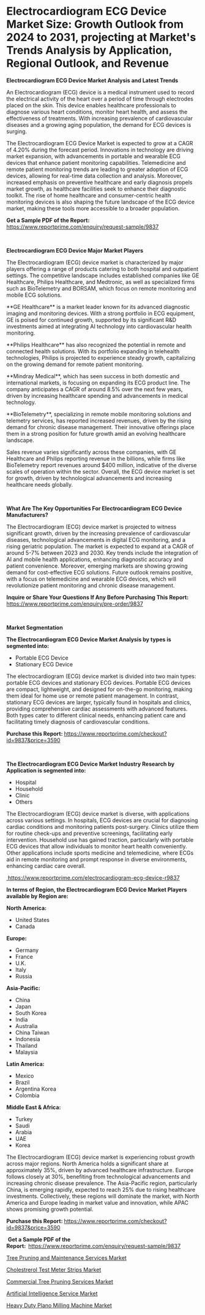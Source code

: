 <p><h1>Electrocardiogram ECG Device Market Size: Growth Outlook from 2024 to 2031, projecting at Market's Trends Analysis by Application, Regional Outlook, and Revenue</h1></p><p><strong>Electrocardiogram ECG Device Market Analysis and Latest Trends</strong></p>
<p><p>An Electrocardiogram (ECG) device is a medical instrument used to record the electrical activity of the heart over a period of time through electrodes placed on the skin. This device enables healthcare professionals to diagnose various heart conditions, monitor heart health, and assess the effectiveness of treatments. With increasing prevalence of cardiovascular diseases and a growing aging population, the demand for ECG devices is surging.</p><p>The Electrocardiogram ECG Device Market is expected to grow at a CAGR of 4.20% during the forecast period. Innovations in technology are driving market expansion, with advancements in portable and wearable ECG devices that enhance patient monitoring capabilities. Telemedicine and remote patient monitoring trends are leading to greater adoption of ECG devices, allowing for real-time data collection and analysis. Moreover, increased emphasis on preventive healthcare and early diagnosis propels market growth, as healthcare facilities seek to enhance their diagnostic toolkit. The rise of home healthcare and consumer-centric health monitoring devices is also shaping the future landscape of the ECG device market, making these tools more accessible to a broader population.</p></p>
<p><strong>Get a Sample PDF of the Report:&nbsp;</strong> <a href="https://www.reportprime.com/enquiry/request-sample/9837">https://www.reportprime.com/enquiry/request-sample/9837</a></p>
<p>&nbsp;</p>
<p><strong>Electrocardiogram ECG Device Major Market Players</strong></p>
<p><p>The Electrocardiogram (ECG) device market is characterized by major players offering a range of products catering to both hospital and outpatient settings. The competitive landscape includes established companies like GE Healthcare, Philips Healthcare, and Medtronic, as well as specialized firms such as BioTelemetry and BORSAM, which focus on remote monitoring and mobile ECG solutions.</p><p>**GE Healthcare** is a market leader known for its advanced diagnostic imaging and monitoring devices. With a strong portfolio in ECG equipment, GE is poised for continued growth, supported by its significant R&D investments aimed at integrating AI technology into cardiovascular health monitoring.</p><p>**Philips Healthcare** has also recognized the potential in remote and connected health solutions. With its portfolio expanding in telehealth technologies, Philips is projected to experience steady growth, capitalizing on the growing demand for remote patient monitoring.</p><p>**Mindray Medical**, which has seen success in both domestic and international markets, is focusing on expanding its ECG product line. The company anticipates a CAGR of around 8.5% over the next few years, driven by increasing healthcare spending and advancements in medical technology.</p><p>**BioTelemetry**, specializing in remote mobile monitoring solutions and telemetry services, has reported increased revenues, driven by the rising demand for chronic disease management. Their innovative offerings place them in a strong position for future growth amid an evolving healthcare landscape.</p><p>Sales revenue varies significantly across these companies, with GE Healthcare and Philips reporting revenue in the billions, while firms like BioTelemetry report revenues around $400 million, indicative of the diverse scales of operation within the sector. Overall, the ECG device market is set for growth, driven by technological advancements and increasing healthcare needs globally.</p></p>
<p>&nbsp;</p>
<p><strong>What Are The Key Opportunities For Electrocardiogram ECG Device Manufacturers?</strong></p>
<p><p>The Electrocardiogram (ECG) device market is projected to witness significant growth, driven by the increasing prevalence of cardiovascular diseases, technological advancements in digital ECG monitoring, and a rising geriatric population. The market is expected to expand at a CAGR of around 5-7% between 2023 and 2030. Key trends include the integration of AI and mobile health applications, enhancing diagnostic accuracy and patient convenience. Moreover, emerging markets are showing growing demand for cost-effective ECG solutions. Future outlook remains positive, with a focus on telemedicine and wearable ECG devices, which will revolutionize patient monitoring and chronic disease management.</p></p>
<p><strong>Inquire or Share Your Questions If Any Before Purchasing This Report:</strong> <a href="https://www.reportprime.com/enquiry/pre-order/9837">https://www.reportprime.com/enquiry/pre-order/9837</a></p>
<p>&nbsp;</p>
<p><strong>Market Segmentation</strong></p>
<p><strong>The Electrocardiogram ECG Device Market Analysis by types is segmented into:</strong></p>
<p><ul><li>Portable ECG Device</li><li>Stationary ECG Device</li></ul></p>
<p><p>The electrocardiogram (ECG) device market is divided into two main types: portable ECG devices and stationary ECG devices. Portable ECG devices are compact, lightweight, and designed for on-the-go monitoring, making them ideal for home use or remote patient management. In contrast, stationary ECG devices are larger, typically found in hospitals and clinics, providing comprehensive cardiac assessments with advanced features. Both types cater to different clinical needs, enhancing patient care and facilitating timely diagnosis of cardiovascular conditions.</p></p>
<p><strong>Purchase this Report:&nbsp;</strong><a href="https://www.reportprime.com/checkout?id=9837&price=3590">https://www.reportprime.com/checkout?id=9837&price=3590</a></p>
<p>&nbsp;</p>
<p><strong>The Electrocardiogram ECG Device Market Industry Research by Application is segmented into:</strong></p>
<p><ul><li>Hospital</li><li>Household</li><li>Clinic</li><li>Others</li></ul></p>
<p><p>The Electrocardiogram (ECG) device market is diverse, with applications across various settings. In hospitals, ECG devices are crucial for diagnosing cardiac conditions and monitoring patients post-surgery. Clinics utilize them for routine check-ups and preventive screenings, facilitating early intervention. Household use has gained traction, particularly with portable ECG devices that allow individuals to monitor heart health conveniently. Other applications include sports medicine and telemedicine, where ECGs aid in remote monitoring and prompt response in diverse environments, enhancing cardiac care overall.</p></p>
<p><a href="https://www.reportprime.com/electrocardiogram-ecg-device-r9837">&nbsp;https://www.reportprime.com/electrocardiogram-ecg-device-r9837</a></p>
<p><strong>In terms of Region, the Electrocardiogram ECG Device Market Players available by Region are:</strong></p>
<p>
    <p> <strong> North America: </strong>
        <ul>
            <li>United States</li>
            <li>Canada</li>
        </ul>
        </p> 
    <p> <strong> Europe: </strong>
        <ul>
            <li>Germany</li>
            <li>France</li>
            <li>U.K.</li>
            <li>Italy</li>
            <li>Russia</li>
        </ul>
        </p> 
    <p> <strong> Asia-Pacific: </strong>
        <ul>
            <li>China</li>
            <li>Japan</li>
            <li>South Korea</li>
            <li>India</li>
            <li>Australia</li>
            <li>China Taiwan</li>
            <li>Indonesia</li>
            <li>Thailand</li>
            <li>Malaysia</li>
        </ul>
        </p> 
    <p> <strong> Latin America: </strong>
        <ul>
            <li>Mexico</li>
            <li>Brazil</li>
            <li>Argentina Korea</li>
            <li>Colombia</li>
        </ul>
        </p> 
    <p> <strong> Middle East & Africa: </strong>
        <ul>
            <li>Turkey</li>
            <li>Saudi</li>
            <li>Arabia</li>
            <li>UAE</li>
            <li>Korea</li>
        </ul>
    </p>
    </p>
<p><p>The Electrocardiogram (ECG) device market is experiencing robust growth across major regions. North America holds a significant share at approximately 35%, driven by advanced healthcare infrastructure. Europe follows closely at 30%, benefiting from technological advancements and increasing chronic disease prevalence. The Asia-Pacific region, particularly China, is emerging rapidly, expected to reach 25% due to rising healthcare investments. Collectively, these regions will dominate the market, with North America and Europe leading in market value and innovation, while APAC shows promising growth potential.</p></p>
<p><strong>Purchase this Report: </strong><a href="https://www.reportprime.com/checkout?id=9837&price=3590">https://www.reportprime.com/checkout?id=9837&price=3590</a></p>
<p>&nbsp;<strong>Get a Sample PDF of the Report:&nbsp;&nbsp;</strong><a href="https://www.reportprime.com/enquiry/request-sample/9837">https://www.reportprime.com/enquiry/request-sample/9837</a></p>
<p><strong></strong></p>
<p><p><a href="https://issuu.com/reportprime-2/docs/tree-pruning-and-maintenance-servic_4b1db467d62fd7">Tree Pruning and Maintenance Services Market</a></p><p><a href="https://github.com/NathanCarter327/Market-Research-Report-List-1/blob/main/cholestrerol-test-meter-strips-market.md">Cholestrerol Test Meter Strips Market</a></p><p><a href="https://issuu.com/reportprime-2/docs/commercial-tree-pruning-services-ma_ce830a425924af">Commercial Tree Pruning Services Market</a></p><p><a href="https://www.linkedin.com/pulse/global-artificial-intelligence-service-market-focus-application-neqoe?trackingId=wiXvd40wRW2eEpI07LgFsQ%3D%3D">Artificial Intelligence Service Market</a></p><p><a href="https://medium.com/@jane.burgess8767574/the-heavy-duty-plano-milling-machine-market-insights-report-offers-an-in-depth-and-thorough-e216a840210f?postPublishedType=initial">Heavy Duty Plano Milling Machine Market</a></p></p>